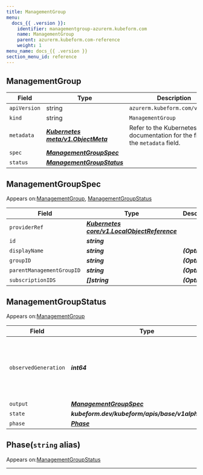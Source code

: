 ```yaml
---
title: ManagementGroup
menu:
  docs_{{ .version }}:
    identifier: managementgroup-azurerm.kubeform.com
    name: ManagementGroup
    parent: azurerm.kubeform.com-reference
    weight: 1
menu_name: docs_{{ .version }}
section_menu_id: reference
---
```


## ManagementGroup
| Field | Type | Description |
| ------ | ----- | ----------- |
| `apiVersion` | string | `azurerm.kubeform.com/v1alpha1` |
|    `kind` | string | `ManagementGroup` |
| `metadata` | ***[Kubernetes meta/v1.ObjectMeta](https://v1-18.docs.kubernetes.io/docs/reference/generated/kubernetes-api/v1.18/#objectmeta-v1-meta)***|Refer to the Kubernetes API documentation for the fields of the `metadata` field.|
| `spec` | ***[ManagementGroupSpec](#managementgroupspec)***||
| `status` | ***[ManagementGroupStatus](#managementgroupstatus)***||
## ManagementGroupSpec

Appears on:[ManagementGroup](#managementgroup), [ManagementGroupStatus](#managementgroupstatus)

| Field | Type | Description |
| ------ | ----- | ----------- |
| `providerRef` | ***[Kubernetes core/v1.LocalObjectReference](https://v1-18.docs.kubernetes.io/docs/reference/generated/kubernetes-api/v1.18/#localobjectreference-v1-core)***||
| `id` | ***string***||
| `displayName` | ***string***| ***(Optional)*** |
| `groupID` | ***string***| ***(Optional)*** |
| `parentManagementGroupID` | ***string***| ***(Optional)*** |
| `subscriptionIDS` | ***[]string***| ***(Optional)*** |
## ManagementGroupStatus

Appears on:[ManagementGroup](#managementgroup)

| Field | Type | Description |
| ------ | ----- | ----------- |
| `observedGeneration` | ***int64***| ***(Optional)*** Resource generation, which is updated on mutation by the API Server.|
| `output` | ***[ManagementGroupSpec](#managementgroupspec)***| ***(Optional)*** |
| `state` | ***kubeform.dev/kubeform/apis/base/v1alpha1.State***| ***(Optional)*** |
| `phase` | ***[Phase](#phase)***| ***(Optional)*** |
## Phase(`string` alias)

Appears on:[ManagementGroupStatus](#managementgroupstatus)

---
